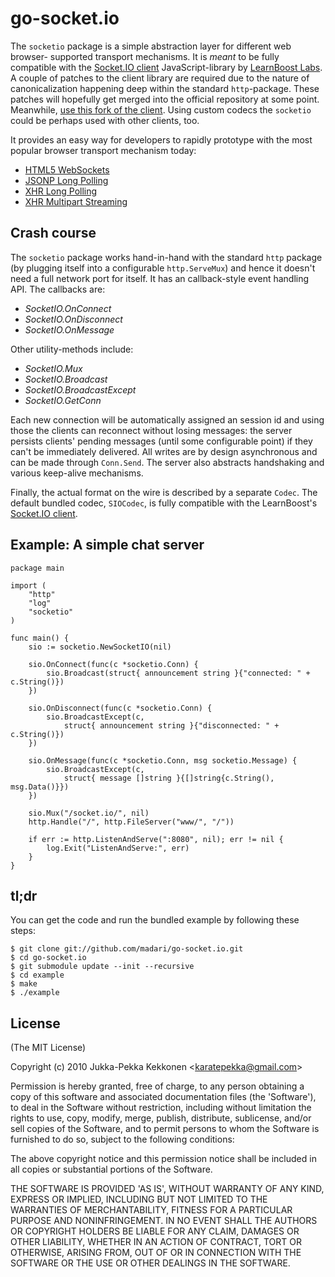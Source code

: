 go-socket.io
============

The `socketio` package is a simple abstraction layer for different web browser-
supported transport mechanisms. It is _meant_ to be fully compatible with the
[Socket.IO client](http://github.com/LearnBoost/Socket.IO) JavaScript-library by
[LearnBoost Labs](http://socket.io/). A couple of patches to the client library are
required due to the nature of canonicalization happening
deep within the standard `http`-package. These patches will hopefully get merged
into the official repository at some point. Meanwhile,
[use this fork of the client](http://github.com/madari/Socket.IO). Using custom codecs
the `socketio` could be perhaps used with other clients, too.

It provides an easy way for developers to rapidly prototype with the most
popular browser transport mechanism today:

- [HTML5 WebSockets](http://dev.w3.org/html5/websockets/)
- [JSONP Long Polling](http://en.wikipedia.org/wiki/JSONP#JSONP)
- [XHR Long Polling](http://en.wikipedia.org/wiki/Comet_%28programming%29#XMLHttpRequest_long_polling)
- [XHR Multipart Streaming](http://en.wikipedia.org/wiki/Comet_%28programming%29#XMLHttpRequest)

## Crash course

The `socketio` package works hand-in-hand with the standard `http` package (by
plugging itself into a configurable `http.ServeMux`) and hence it doesn't need a
full network port for itself. It has an callback-style event handling API. The
callbacks are:

- *SocketIO.OnConnect*
- *SocketIO.OnDisconnect*
- *SocketIO.OnMessage*

Other utility-methods include:

- *SocketIO.Mux*
- *SocketIO.Broadcast*
- *SocketIO.BroadcastExcept*
- *SocketIO.GetConn*

Each new connection will be automatically assigned an session id and
using those the clients can reconnect without losing messages: the server
persists clients' pending messages (until some configurable point) if they can't
be immediately delivered. All writes are by design asynchronous and can be made
through `Conn.Send`. The server also abstracts handshaking and various keep-alive mechanisms.

Finally, the actual format on the wire is described by a separate `Codec`.
The default bundled codec, `SIOCodec`, is fully compatible with the LearnBoost's
[Socket.IO client](http://github.com/LearnBoost/Socket.IO).

## Example: A simple chat server

	package main

	import (
		"http"
		"log"
		"socketio"
	)

	func main() {
		sio := socketio.NewSocketIO(nil)

		sio.OnConnect(func(c *socketio.Conn) {
			sio.Broadcast(struct{ announcement string }{"connected: " + c.String()})
		})

		sio.OnDisconnect(func(c *socketio.Conn) {
			sio.BroadcastExcept(c,
				struct{ announcement string }{"disconnected: " + c.String()})
		})

		sio.OnMessage(func(c *socketio.Conn, msg socketio.Message) {
			sio.BroadcastExcept(c,
				struct{ message []string }{[]string{c.String(), msg.Data()}})
		})

		sio.Mux("/socket.io/", nil)
		http.Handle("/", http.FileServer("www/", "/"))

		if err := http.ListenAndServe(":8080", nil); err != nil {
			log.Exit("ListenAndServe:", err)
		}
	}

## tl;dr

You can get the code and run the bundled example by following these steps:

	$ git clone git://github.com/madari/go-socket.io.git
	$ cd go-socket.io
	$ git submodule update --init --recursive
	$ cd example
	$ make
	$ ./example

## License 

(The MIT License)

Copyright (c) 2010 Jukka-Pekka Kekkonen &lt;karatepekka@gmail.com&gt;

Permission is hereby granted, free of charge, to any person obtaining
a copy of this software and associated documentation files (the
'Software'), to deal in the Software without restriction, including
without limitation the rights to use, copy, modify, merge, publish,
distribute, sublicense, and/or sell copies of the Software, and to
permit persons to whom the Software is furnished to do so, subject to
the following conditions:

The above copyright notice and this permission notice shall be
included in all copies or substantial portions of the Software.

THE SOFTWARE IS PROVIDED 'AS IS', WITHOUT WARRANTY OF ANY KIND,
EXPRESS OR IMPLIED, INCLUDING BUT NOT LIMITED TO THE WARRANTIES OF
MERCHANTABILITY, FITNESS FOR A PARTICULAR PURPOSE AND NONINFRINGEMENT.
IN NO EVENT SHALL THE AUTHORS OR COPYRIGHT HOLDERS BE LIABLE FOR ANY
CLAIM, DAMAGES OR OTHER LIABILITY, WHETHER IN AN ACTION OF CONTRACT,
TORT OR OTHERWISE, ARISING FROM, OUT OF OR IN CONNECTION WITH THE
SOFTWARE OR THE USE OR OTHER DEALINGS IN THE SOFTWARE.
